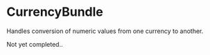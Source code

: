CurrencyBundle
==============

Handles conversion of numeric values from one currency to another.

Not yet completed..
